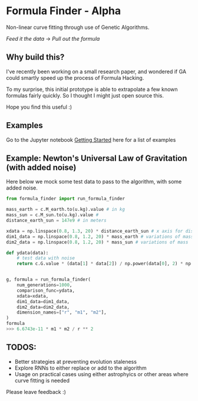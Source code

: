 Formula Finder - Alpha
==========================================

Non-linear curve fitting through use of Genetic Algorithms.

*Feed it the data* -> *Pull out the formula*

Why build this?
------------

I've recently been working on a small research paper, and wondered if GA could smartly speed up the process of Formula Hacking.

To my surprise, this initial prototype is able to extrapolate a few known formulas fairly quickly. So I thought I might just open source this.

Hope you find this useful :)

Examples
---------   

Go to the Jupyter notebook [Getting Started](https://github.com/jamespacileo/formula-finder/blob/master/notebooks/Getting%20Started.ipynb) here for a list of examples

Example: Newton's Universal Law of Gravitation (with added noise)
------------------------------------------------------

Here below we mock some test data to pass to the algorithm, with some added noise.

```python
from formula_finder import run_formula_finder

mass_earth = c.M_earth.to(u.kg).value # in kg
mass_sun = c.M_sun.to(u.kg).value # 
distance_earth_sun = 147e9 # in meters

xdata = np.linspace(0.8, 1.3, 20) * distance_earth_sun # x axis for distance
dim1_data = np.linspace(0.8, 1.2, 20) * mass_earth # variations of mass
dim2_data = np.linspace(0.8, 1.2, 20) * mass_sun # variations of mass

def ydata(data):
    # test data with noise
    return c.G.value * (data[1] * data[2]) / np.power(data[0], 2) * np.random.uniform(0.95, 1.05)


g, formula = run_formula_finder(
    num_generations=1000,
    comparison_func=ydata,
    xdata=xdata,
    dim1_data=dim1_data,
    dim2_data=dim2_data,
    dimension_names=["r", "m1", "m2"],
)
formula
>>> 6.6743e-11 * m1 * m2 / r ** 2
```

TODOS:
----------

- Better strategies at preventing evolution staleness
- Explore RNNs to either replace or add to the algorithm
- Usage on practical cases using either astrophyics or other areas where curve fitting is needed

Please leave feedback :)